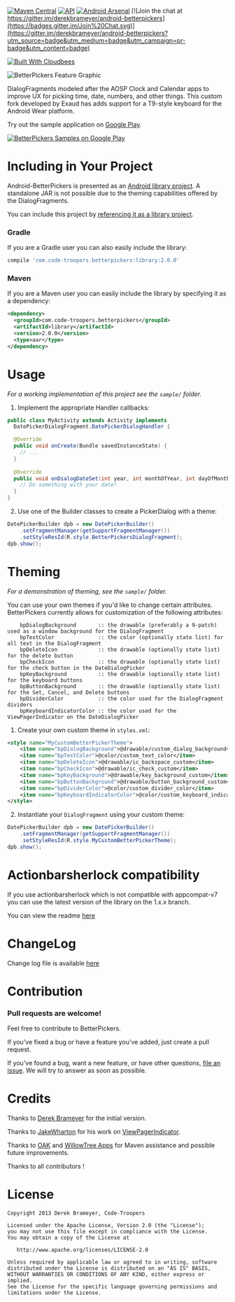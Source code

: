 [![Maven Central](https://img.shields.io/maven-central/v/com.code-troopers.betterpickers/library.svg?style=flat)](https://repo1.maven.org/maven2/com/code-troopers/betterpickers/library/)
[![API](https://img.shields.io/badge/API-9%2B-brightgreen.svg?style=flat)](https://android-arsenal.com/api?level=9)
[![Android Arsenal](https://img.shields.io/badge/Android%20Arsenal-Android%20Betterpickers-brightgreen.svg?style=flat)](https://android-arsenal.com/details/1/118)
[![Join the chat at https://gitter.im/derekbrameyer/android-betterpickers](https://badges.gitter.im/Join%20Chat.svg)](https://gitter.im/derekbrameyer/android-betterpickers?utm_source=badge&utm_medium=badge&utm_campaign=pr-badge&utm_content=badge)

[![Built With Cloudbees](https://www.cloudbees.com/sites/default/files/styles/large/public/Button-Built-on-CB-1.png?itok=3Tnkun-C)](https://codetroopers.ci.cloudbees.com/job/betterpickers-master/)


![BetterPickers Feature Graphic][5]

DialogFragments modeled after the AOSP Clock and Calendar apps to improve UX for picking time, date, numbers, and other things.
This custom fork developed by Exaud has adds support for a T9-style keyboard for the Android Wear platform.

Try out the sample application on [Google Play][6].

<a href="https://play.google.com/store/apps/details?id=com.doomonafireball.betterpickers.sample">
  <img alt="BetterPickers Samples on Google Play"
         src="http://developer.android.com/images/brand/en_app_rgb_wo_45.png" />
</a>

Including in Your Project
=========================
Android-BetterPickers is presented as an [Android library project][7]. A
standalone JAR is not possible due to the theming capabilities offered by the DialogFragments.

You can include this project by [referencing it as a library project][8].

### Gradle

If you are a Gradle user you can also easily include the library:

```groovy
compile 'com.code-troopers.betterpickers:library:2.0.0'
```

### Maven

If you are a Maven user you can easily include the library by specifying it as a dependency:

```xml
<dependency>
  <groupId>com.code-troopers.betterpickers</groupId>
  <artifactId>library</artifactId>
  <version>2.0.0</version>
  <type>aar</type>
</dependency>
```

Usage
=====

*For a working implementation of this project see the `sample/` folder.*

  1. Implement the appropriate Handler callbacks:

  ```java
  public class MyActivity extends Activity implements 
    DatePickerDialogFragment.DatePickerDialogHandler {
  
    @Override
    public void onCreate(Bundle savedInstanceState) {
      // ...
    }
    
    @Override
    public void onDialogDateSet(int year, int monthOfYear, int dayOfMonth) {
      // Do something with your date!
    }
  }
  ```

  2. Use one of the Builder classes to create a PickerDialog with a theme:

  ```java
  DatePickerBuilder dpb = new DatePickerBuilder()
      .setFragmentManager(getSupportFragmentManager())
      .setStyleResId(R.style.BetterPickersDialogFragment);
  dpb.show();
  ```

Theming
=======

*For a demonstration of theming, see the `sample/` folder.*

You can use your own themes if you'd like to change certain attributes.  BetterPickers currently allows for customization of the following attributes:

        bpDialogBackground       :: the drawable (preferably a 9-patch) used as a window background for the DialogFragment
        bpTextColor              :: the color (optionally state list) for all text in the DialogFragment
        bpDeleteIcon             :: the drawable (optionally state list) for the delete button
        bpCheckIcon              :: the drawable (optionally state list) for the check button in the DateDialogPicker
        bpKeyBackground          :: the drawable (optionally state list) for the keyboard buttons
        bpButtonBackground       :: the drawable (optionally state list) for the Set, Cancel, and Delete buttons
        bpDividerColor           :: the color used for the DialogFragment dividers
        bpKeyboardIndicatorColor :: the color used for the ViewPagerIndicator on the DateDialogPicker

  1. Create your own custom theme in `styles.xml`:

  ```xml
  <style name="MyCustomBetterPickerTheme">
      <item name="bpDialogBackground">@drawable/custom_dialog_background</item>
      <item name="bpTextColor">@color/custom_text_color</item>
      <item name="bpDeleteIcon">@drawable/ic_backspace_custom</item>
      <item name="bpCheckIcon">@drawable/ic_check_custom</item>
      <item name="bpKeyBackground">@drawable/key_background_custom</item>
      <item name="bpButtonBackground">@drawable/button_background_custom</item>
      <item name="bpDividerColor">@color/custom_divider_color</item>
      <item name="bpKeyboardIndicatorColor">@color/custom_keyboard_indicator_color</item>
  </style>
  ```

  2. Instantiate your `DialogFragment` using your custom theme:

  ```java
  DatePickerBuilder dpb = new DatePickerBuilder()
      .setFragmentManager(getSupportFragmentManager())
      .setStyleResId(R.style.MyCustomBetterPickerTheme);
  dpb.show();
  ```

Actionbarsherlock compatibility
===============================
If you use actionbarsherlock which is not compatible with appcompat-v7 you can use the latest version of the library on the 1.x.x branch.

You can view the readme [here](README_1.6.0.md)

ChangeLog
=========
Change log file is available [here](Changelog.md)

Contribution
============

### Pull requests are welcome!

Feel free to contribute to BetterPickers.

If you've fixed a bug or have a feature you've added, just create a pull request.

If you've found a bug, want a new feature, or have other questions, [file an issue][10]. We will try to answer as soon as possible.

Credits
=======

Thanks to [Derek Brameyer][15] for the initial version.

Thanks to [JakeWharton][11] for his work on [ViewPagerIndicator][9].

Thanks to [OAK][12] and [WillowTree Apps][13] for Maven assistance and possible future improvements.

Thanks to all contributors !

License
=======

    Copyright 2013 Derek Brameyer, Code-Troopers

    Licensed under the Apache License, Version 2.0 (the "License");
    you may not use this file except in compliance with the License.
    You may obtain a copy of the License at

       http://www.apache.org/licenses/LICENSE-2.0

    Unless required by applicable law or agreed to in writing, software
    distributed under the License is distributed on an "AS IS" BASIS,
    WITHOUT WARRANTIES OR CONDITIONS OF ANY KIND, either express or implied.
    See the License for the specific language governing permissions and
    limitations under the License.

 [5]: https://raw.github.com/derekbrameyer/android-betterpickers/master/sample/imagery/web_feature_graphic.png
 [6]: https://play.google.com/store/apps/details?id=com.doomonafireball.betterpickers.sample
 [7]: http://developer.android.com/guide/developing/projects/projects-eclipse.html
 [8]: http://developer.android.com/guide/developing/projects/projects-eclipse.html#ReferencingLibraryProject
 [9]: http://viewpagerindicator.com/
 [10]: https://github.com/derekbrameyer/android-betterpickers/issues/new
 [11]: https://plus.google.com/108284392618554783657/posts
 [12]: http://willowtreeapps.github.io/OAK/
 [13]: http://www.willowtreeapps.com/
 [14]: https://github.com/derekbrameyer/android-betterpickers-gradle-sample
 [15]: https://github.com/derekbrameyer/
